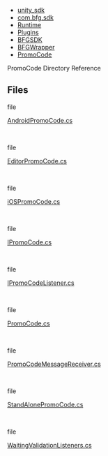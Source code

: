   - [unity\_sdk](dir_169524a6f31e9db4532a84dd08d2dc74.html)
  - [com.bfg.sdk](dir_49a21daf45482078fd78618e852e175e.html)
  - [Runtime](dir_e9197c9bf01613ee4803beab9a6d5be1.html)
  - [Plugins](dir_36160a230b41150251a86d3f9b9f8d3f.html)
  - [BFGSDK](dir_132432e59dec75238d90e62dd14a31de.html)
  - [BFGWrapper](dir_9427daba80608a7518cb19999914a2c1.html)
  - [PromoCode](dir_77a024e6affc79ee4f3c88ff9d8d7593.html)

PromoCode Directory Reference

##  Files

file  

[AndroidPromoCode.cs](_android_promo_code_8cs.html)

 

file  

[EditorPromoCode.cs](_editor_promo_code_8cs.html)

 

file  

[iOSPromoCode.cs](i_o_s_promo_code_8cs.html)

 

file  

[IPromoCode.cs](_i_promo_code_8cs.html)

 

file  

[IPromoCodeListener.cs](_i_promo_code_listener_8cs.html)

 

file  

[PromoCode.cs](_promo_code_8cs.html)

 

file  

[PromoCodeMessageReceiver.cs](_promo_code_message_receiver_8cs.html)

 

file  

[StandAlonePromoCode.cs](_stand_alone_promo_code_8cs.html)

 

file  

[WaitingValidationListeners.cs](_waiting_validation_listeners_8cs.html)
